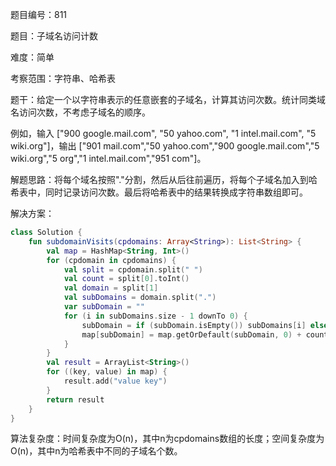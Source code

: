 题目编号：811

题目：子域名访问计数

难度：简单

考察范围：字符串、哈希表

题干：给定一个以字符串表示的任意嵌套的子域名，计算其访问次数。统计同类域名访问次数，不考虑子域名的顺序。

例如，输入 ["900 google.mail.com", "50 yahoo.com", "1 intel.mail.com", "5 wiki.org"]，输出 ["901 mail.com","50 yahoo.com","900 google.mail.com","5 wiki.org","5 org","1 intel.mail.com","951 com"]。

解题思路：将每个域名按照"."分割，然后从后往前遍历，将每个子域名加入到哈希表中，同时记录访问次数。最后将哈希表中的结果转换成字符串数组即可。

解决方案：

```kotlin
class Solution {
    fun subdomainVisits(cpdomains: Array<String>): List<String> {
        val map = HashMap<String, Int>()
        for (cpdomain in cpdomains) {
            val split = cpdomain.split(" ")
            val count = split[0].toInt()
            val domain = split[1]
            val subDomains = domain.split(".")
            var subDomain = ""
            for (i in subDomains.size - 1 downTo 0) {
                subDomain = if (subDomain.isEmpty()) subDomains[i] else subDomains[i] + "." + subDomain
                map[subDomain] = map.getOrDefault(subDomain, 0) + count
            }
        }
        val result = ArrayList<String>()
        for ((key, value) in map) {
            result.add("value key")
        }
        return result
    }
}
```

算法复杂度：时间复杂度为O(n)，其中n为cpdomains数组的长度；空间复杂度为O(n)，其中n为哈希表中不同的子域名个数。